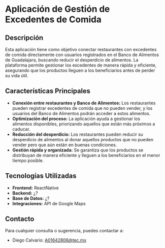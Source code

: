 # Aplicación de Gestión de Excedentes de Comida

## Descripción

Esta aplicación tiene como objetivo conectar restaurantes con excedentes de comida directamente con usuarios registrados en el Banco de Alimentos de Guadalajara, buscando reducir el desperdicio de alimentos. La plataforma permite gestionar los excedentes de manera rápida y eficiente, asegurando que los productos lleguen a los beneficiarios antes de perder su vida útil.

## Características Principales

- **Conexión entre restaurantes y Banco de Alimentos:** Los restaurantes pueden registrar excedentes de comida que no pueden vender, y los usuarios del Banco de Alimentos podrán acceder a estos alimentos.
- **Optimización del proceso:** La aplicación ayuda a gestionar los alimentos disponibles, priorizando aquellos que están más próximos a caducar.
- **Reducción del desperdicio:** Los restaurantes pueden reducir su desperdicio de alimentos al donar aquellos productos que no pueden vender pero que aún están en buenas condiciones.
- **Gestión rápida y organizada:** Se garantiza que los productos se distribuyan de manera eficiente y lleguen a los beneficiarios en el menor tiempo posible.

## Tecnologías Utilizadas

- **Frontend:** ReactNative
- **Backend:** ¿?
- **Base de Datos:** ¿?
- **Integraciones:** API de Google Maps

## Contacto

Para cualquier consulta o sugerencia, puedes contactar a:

- Diego Calvario: [A01642806@tec.mx](mailto:A01642806@tec.mx)
